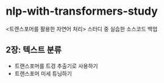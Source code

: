 # nlp-with-transformers-study


<트랜스포머를 활용한 자연어 처리> 스터디 중 실습한 소스코드 백업   

## 2장: 텍스트 분류
- 트랜스포머를 트겅 추출기로 사용하기
- 트랜스포머 미세 튜닝하기
